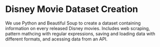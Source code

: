 # Disney Movie Dataset Creation
We use Python and Beautiful Soup to create a dataset containing information on every released Disney movies. Includes web scraping, pattern mathcing with regular expressions, saving and loading data with different formats, and acessing data from an API.
